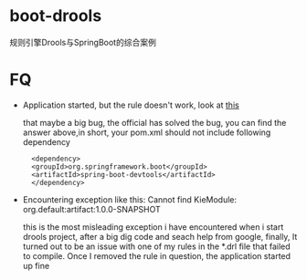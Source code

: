 # boot-drools

规则引擎Drools与SpringBoot的综合案例

# FQ

- Application started, but the rule doesn't work, look at [this](https://issues.jboss.org/browse/DROOLS-1540)
        
  that maybe a big bug, the official has solved the bug, you can find the answer above,in short, your pom.xml should not include following dependency

        <dependency>
        <groupId>org.springframework.boot</groupId>
        <artifactId>spring-boot-devtools</artifactId>
        </dependency>
        
         
- Encountering exception like this: Cannot find KieModule: org.default:artifact:1.0.0-SNAPSHOT

  this is the most misleading exception i have encountered when i start drools project, after a big dig code and seach help from google, finally, It turned out to be an issue with one of my rules in the *.drl file that failed to compile. Once I removed the rule in question, the application started up fine
